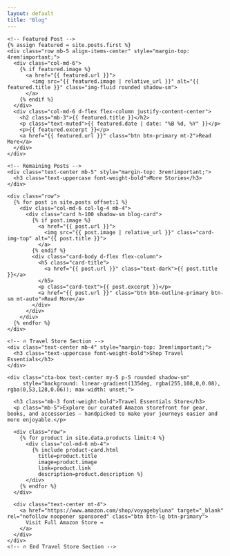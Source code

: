 ```yaml
---
layout: default
title: "Blog"
---
```


<section id="blog" class="py-5 bg-light">
  <div class="container">

    <!-- Featured Post -->
    {% assign featured = site.posts.first %}
    <div class="row mb-5 align-items-center" style="margin-top: 4rem!important;">
      <div class="col-md-6">
        {% if featured.image %}
          <a href="{{ featured.url }}">
            <img src="{{ featured.image | relative_url }}" alt="{{ featured.title }}" class="img-fluid rounded shadow-sm">
          </a>
        {% endif %}
      </div>
      <div class="col-md-6 d-flex flex-column justify-content-center">
        <h2 class="mb-3">{{ featured.title }}</h2>
        <p class="text-muted">{{ featured.date | date: "%B %d, %Y" }}</p>
        <p>{{ featured.excerpt }}</p>
        <a href="{{ featured.url }}" class="btn btn-primary mt-2">Read More</a>
      </div>
    </div>

    <!-- Remaining Posts -->
    <div class="text-center mb-5" style="margin-top: 3rem!important;">
      <h3 class="text-uppercase font-weight-bold">More Stories</h3>
    </div>

    <div class="row">
      {% for post in site.posts offset:1 %}
        <div class="col-md-6 col-lg-4 mb-4">
          <div class="card h-100 shadow-sm blog-card">
            {% if post.image %}
              <a href="{{ post.url }}">
                <img src="{{ post.image | relative_url }}" class="card-img-top" alt="{{ post.title }}">
              </a>
            {% endif %}
            <div class="card-body d-flex flex-column">
              <h5 class="card-title">
                <a href="{{ post.url }}" class="text-dark">{{ post.title }}</a>
              </h5>
              <p class="card-text">{{ post.excerpt }}</p>
              <a href="{{ post.url }}" class="btn btn-outline-primary btn-sm mt-auto">Read More</a>
            </div>
          </div>
        </div>
      {% endfor %}
    </div>

    <!-- 🔥 Travel Store Section -->
    <div class="text-center mb-4" style="margin-top: 3rem!important;">
      <h3 class="text-uppercase font-weight-bold">Shop Travel Essentials</h3>
    </div>

    <div class="cta-box text-center my-5 p-5 rounded shadow-sm" 
         style="background: linear-gradient(135deg, rgba(255,108,0,0.08), rgba(0,53,128,0.06)); max-width: unset;">

      <h3 class="mb-3 font-weight-bold">Travel Essentials Store</h3>
      <p class="mb-5">Explore our curated Amazon storefront for gear, books, and accessories — handpicked to make your journeys easier and more enjoyable.</p>

      <div class="row">
        {% for product in site.data.products limit:4 %}
          <div class="col-md-6 mb-4">
            {% include product-card.html 
              title=product.title 
              image=product.image 
              link=product.link 
              description=product.description %}
          </div>
        {% endfor %}
      </div>

      <div class="text-center mt-4">
        <a href="https://www.amazon.com/shop/voyagebyluna" target="_blank" rel="nofollow noopener sponsored" class="btn btn-lg btn-primary">
          Visit Full Amazon Store →
        </a>
      </div>
    </div>
    <!-- 🔥 End Travel Store Section -->

  </div>
</section>
